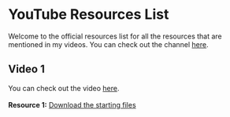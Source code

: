 # YouTube Resources List
Welcome to the official resources list for all the resources that are mentioned in my videos. You can check out the channel [here](https://www.youtube.com/@AfaGaming).

## Video 1
You can check out the video [here](https://www.youtube.com/). <br> <br>
**Resource 1:** [Download the starting files](https://google.com/)
